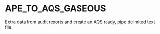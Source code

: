 # APE_TO_AQS_GASEOUS
Extra data from audit reports and create an AQS ready, pipe delimited text file.
